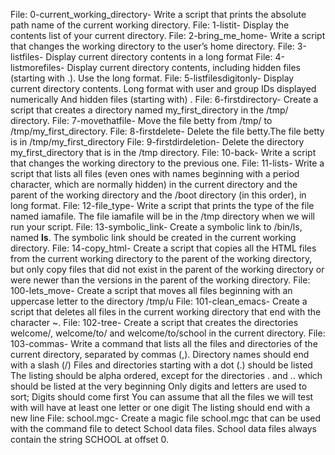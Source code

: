File: 0-current_working_directory- Write a script that prints the absolute path name of the current working directory.
File: 1-listit- Display the contents list of your current directory.
File: 2-bring_me_home- Write a script that changes the working directory to the user’s home directory.
File: 3-listfiles- Display current directory contents in a long format
File: 4-listmorefiles- Display current directory contents, including hidden files (starting with .). Use the long format.
File: 5-listfilesdigitonly- Display current directory contents.
       Long format
       with user and group IDs displayed numerically
       And hidden files (starting with) .
File: 6-firstdirectory- Create a script that creates a directory named my_first_directory in the /tmp/ directory.
File: 7-movethatfile- Move the file betty from /tmp/ to /tmp/my_first_directory.
File: 8-firstdelete- Delete the file betty.The file betty is in /tmp/my_first_directory
File: 9-firstdirdeletion- Delete the directory my_first_directory that is in the /tmp directory.
File: 10-back- Write a script that changes the working directory to the previous one.
File: 11-lists- Write a script that lists all files (even ones with names beginning with a period character, which are normally hidden) in the current directory and the parent of the working directory and the /boot directory (in this order), in long format.
File: 12-file_type- Write a script that prints the type of the file named iamafile. The file iamafile will be in the /tmp directory when we will run your script.
File: 13-symbolic_link- Create a symbolic link to /bin/ls, named __ls__. The symbolic link should be created in the current working directory.
File: 14-copy_html- Create a script that copies all the HTML files from the current working directory to the parent of the working directory, but only copy files that did not exist in the parent of the working directory or were newer than the versions in the parent of the working directory.
File: 100-lets_move- Create a script that moves all files beginning with an uppercase letter to the directory /tmp/u
File: 101-clean_emacs- Create a script that deletes all files in the current working directory that end with the character ~.
File: 102-tree- Create a script that creates the directories welcome/, welcome/to/ and welcome/to/school in the current directory.
File: 103-commas- Write a command that lists all the files and directories of the current directory, separated by commas (,).
                  Directory names should end with a slash (/)
                  Files and directories starting with a dot (.) should be listed
                  The listing should be alpha ordered, except for the directories . and .. which should be listed at the very beginning
                  Only digits and letters are used to sort; Digits should come first
                  You can assume that all the files we will test with will have at least one letter or one digit
                  The listing should end with a new line
File: school.mgc- Create a magic file school.mgc that can be used with the command file to detect School data files. School data files always contain the string SCHOOL                   at offset 0.
